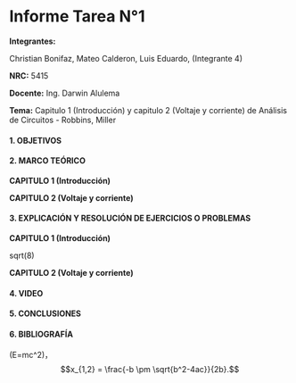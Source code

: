 # Informe Tarea N°1
**Integrantes:**

Christian Bonifaz, Mateo Calderon, Luis Eduardo, (Integrante 4)

**NRC:** 5415

**Docente:** Ing. Darwin Alulema

**Tema:** Capitulo 1 (Introducción) y capitulo 2 (Voltaje y corriente) de Análisis de Circuitos - Robbins, Miller

#### 1. OBJETIVOS
#### 2. MARCO TEÓRICO
**CAPITULO 1 (Introducción)**

**CAPITULO 2 (Voltaje y corriente)**

#### 3. EXPLICACIÓN Y RESOLUCIÓN DE EJERCICIOS O PROBLEMAS
**CAPITULO 1 (Introducción)**

sqrt(8)

**CAPITULO 2 (Voltaje y corriente)**

#### 4. VIDEO
#### 5. CONCLUSIONES 
#### 6. BIBLIOGRAFÍA

\(E=mc^2\)，$$x_{1,2} = \frac{-b \pm \sqrt{b^2-4ac}}{2b}.$$
